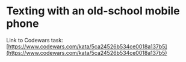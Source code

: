 # Texting with an old-school mobile phone

Link to Codewars task: [https://www.codewars.com/kata/5ca24526b534ce0018a137b5](https://www.codewars.com/kata/5ca24526b534ce0018a137b5)

